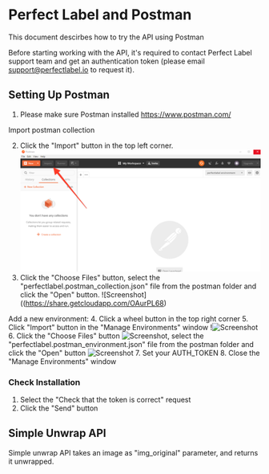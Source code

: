 
# Perfect Label and Postman
This document descirbes how to try the API using Postman

Before starting working with the API, it's required to contact Perfect Label support team and get an authentication token (please email support@perfectlabel.io to request it).

## Setting Up Postman

1. Please make sure Postman installed https://www.postman.com/

Import postman collection

2. Click the "Import" button in the top left corner. ![Screenshot](/screenshots/postman-1.png)
3. Click the "Choose Files" button, select the "perfectlabel.postman_collection.json" file from the postman folder and click the "Open" button. ![Screenshot]((https://share.getcloudapp.com/OAurPL68)

Add a new environment:
4. Click a wheel button in the top right corner
5. Click "Import" button in the "Manage Environments" window !![Screenshot](https://share.getcloudapp.com/Z4u5ow2Z)
6. Click the "Choose Files" button ![Screenshot](https://share.getcloudapp.com/jkuKLnpg), select the "perfectlabel.postman_environment.json" file from the postman folder and click the "Open" button ![Screenshot](https://share.getcloudapp.com/2NuBwrQ6)
7. Set your AUTH_TOKEN
8. Close the "Manage Environments" window

### Check Installation
1. Select the "Check that the token is correct" request
2. Click the "Send" button


## Simple Unwrap API

Simple unwrap API takes an image as "img_original" parameter, and returns it unwrapped.
